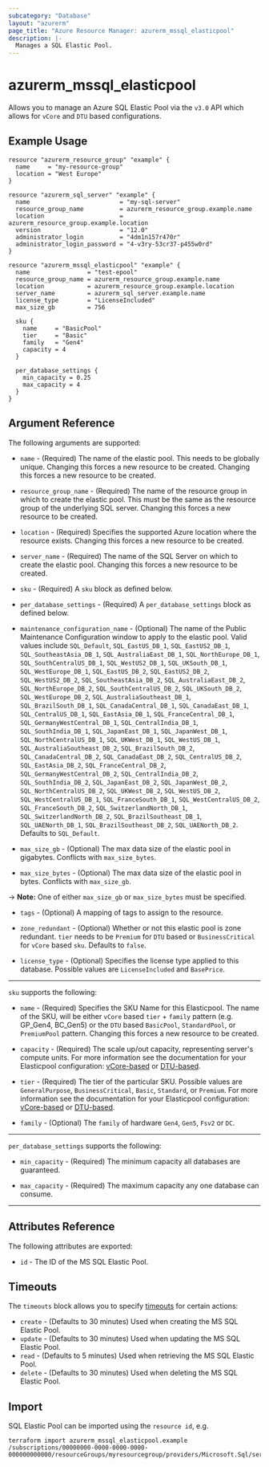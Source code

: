 ```yaml
---
subcategory: "Database"
layout: "azurerm"
page_title: "Azure Resource Manager: azurerm_mssql_elasticpool"
description: |-
  Manages a SQL Elastic Pool.
---
```


# azurerm_mssql_elasticpool

Allows you to manage an Azure SQL Elastic Pool via the `v3.0` API which allows for `vCore` and `DTU` based configurations.

## Example Usage

```hcl
resource "azurerm_resource_group" "example" {
  name     = "my-resource-group"
  location = "West Europe"
}

resource "azurerm_sql_server" "example" {
  name                         = "my-sql-server"
  resource_group_name          = azurerm_resource_group.example.name
  location                     = azurerm_resource_group.example.location
  version                      = "12.0"
  administrator_login          = "4dm1n157r470r"
  administrator_login_password = "4-v3ry-53cr37-p455w0rd"
}

resource "azurerm_mssql_elasticpool" "example" {
  name                = "test-epool"
  resource_group_name = azurerm_resource_group.example.name
  location            = azurerm_resource_group.example.location
  server_name         = azurerm_sql_server.example.name
  license_type        = "LicenseIncluded"
  max_size_gb         = 756

  sku {
    name     = "BasicPool"
    tier     = "Basic"
    family   = "Gen4"
    capacity = 4
  }

  per_database_settings {
    min_capacity = 0.25
    max_capacity = 4
  }
}
```

## Argument Reference

The following arguments are supported:

* `name` - (Required) The name of the elastic pool. This needs to be globally unique. Changing this forces a new resource to be created. Changing this forces a new resource to be created.

* `resource_group_name` - (Required) The name of the resource group in which to create the elastic pool. This must be the same as the resource group of the underlying SQL server. Changing this forces a new resource to be created.

* `location` - (Required) Specifies the supported Azure location where the resource exists. Changing this forces a new resource to be created.

* `server_name` - (Required) The name of the SQL Server on which to create the elastic pool. Changing this forces a new resource to be created.

* `sku` - (Required) A `sku` block as defined below.

* `per_database_settings` - (Required) A `per_database_settings` block as defined below.

* `maintenance_configuration_name` - (Optional) The name of the Public Maintenance Configuration window to apply to the elastic pool. Valid values include `SQL_Default`, `SQL_EastUS_DB_1`, `SQL_EastUS2_DB_1`, `SQL_SoutheastAsia_DB_1`, `SQL_AustraliaEast_DB_1`, `SQL_NorthEurope_DB_1`, `SQL_SouthCentralUS_DB_1`, `SQL_WestUS2_DB_1`, `SQL_UKSouth_DB_1`, `SQL_WestEurope_DB_1`, `SQL_EastUS_DB_2`, `SQL_EastUS2_DB_2`, `SQL_WestUS2_DB_2`, `SQL_SoutheastAsia_DB_2`, `SQL_AustraliaEast_DB_2`, `SQL_NorthEurope_DB_2`, `SQL_SouthCentralUS_DB_2`, `SQL_UKSouth_DB_2`, `SQL_WestEurope_DB_2`, `SQL_AustraliaSoutheast_DB_1`, `SQL_BrazilSouth_DB_1`, `SQL_CanadaCentral_DB_1`, `SQL_CanadaEast_DB_1`, `SQL_CentralUS_DB_1`, `SQL_EastAsia_DB_1`, `SQL_FranceCentral_DB_1`, `SQL_GermanyWestCentral_DB_1`, `SQL_CentralIndia_DB_1`, `SQL_SouthIndia_DB_1`, `SQL_JapanEast_DB_1`, `SQL_JapanWest_DB_1`, `SQL_NorthCentralUS_DB_1`, `SQL_UKWest_DB_1`, `SQL_WestUS_DB_1`, `SQL_AustraliaSoutheast_DB_2`, `SQL_BrazilSouth_DB_2`, `SQL_CanadaCentral_DB_2`, `SQL_CanadaEast_DB_2`, `SQL_CentralUS_DB_2`, `SQL_EastAsia_DB_2`, `SQL_FranceCentral_DB_2`, `SQL_GermanyWestCentral_DB_2`, `SQL_CentralIndia_DB_2`, `SQL_SouthIndia_DB_2`, `SQL_JapanEast_DB_2`, `SQL_JapanWest_DB_2`, `SQL_NorthCentralUS_DB_2`, `SQL_UKWest_DB_2`, `SQL_WestUS_DB_2`, `SQL_WestCentralUS_DB_1`, `SQL_FranceSouth_DB_1`, `SQL_WestCentralUS_DB_2`, `SQL_FranceSouth_DB_2`, `SQL_SwitzerlandNorth_DB_1`, `SQL_SwitzerlandNorth_DB_2`, `SQL_BrazilSoutheast_DB_1`, `SQL_UAENorth_DB_1`, `SQL_BrazilSoutheast_DB_2`, `SQL_UAENorth_DB_2`. Defaults to `SQL_Default`.

* `max_size_gb` - (Optional) The max data size of the elastic pool in gigabytes. Conflicts with `max_size_bytes`.

* `max_size_bytes` - (Optional) The max data size of the elastic pool in bytes. Conflicts with `max_size_gb`.

-> **Note:** One of either `max_size_gb` or `max_size_bytes` must be specified.

* `tags` - (Optional) A mapping of tags to assign to the resource.

* `zone_redundant` - (Optional) Whether or not this elastic pool is zone redundant. `tier` needs to be `Premium` for `DTU` based  or `BusinessCritical` for `vCore` based `sku`. Defaults to `false`.

* `license_type` - (Optional) Specifies the license type applied to this database. Possible values are `LicenseIncluded` and `BasePrice`.

---

`sku` supports the following:

* `name` - (Required) Specifies the SKU Name for this Elasticpool. The name of the SKU, will be either `vCore` based `tier` + `family` pattern (e.g. GP_Gen4, BC_Gen5) or the `DTU` based `BasicPool`, `StandardPool`, or `PremiumPool` pattern. Changing this forces a new resource to be created.

* `capacity` - (Required) The scale up/out capacity, representing server's compute units. For more information see the documentation for your Elasticpool configuration: [vCore-based](https://docs.microsoft.com/azure/sql-database/sql-database-vcore-resource-limits-elastic-pools) or [DTU-based](https://docs.microsoft.com/azure/sql-database/sql-database-dtu-resource-limits-elastic-pools).

* `tier` - (Required) The tier of the particular SKU. Possible values are `GeneralPurpose`, `BusinessCritical`, `Basic`, `Standard`, or `Premium`. For more information see the documentation for your Elasticpool configuration: [vCore-based](https://docs.microsoft.com/azure/sql-database/sql-database-vcore-resource-limits-elastic-pools) or [DTU-based](https://docs.microsoft.com/azure/sql-database/sql-database-dtu-resource-limits-elastic-pools).

* `family` - (Optional) The `family` of hardware `Gen4`, `Gen5`, `Fsv2` or `DC`.

---

`per_database_settings` supports the following:

* `min_capacity` - (Required) The minimum capacity all databases are guaranteed.

* `max_capacity` - (Required) The maximum capacity any one database can consume.

---

## Attributes Reference

The following attributes are exported:

* `id` - The ID of the MS SQL Elastic Pool.

## Timeouts

The `timeouts` block allows you to specify [timeouts](https://www.terraform.io/language/resources/syntax#operation-timeouts) for certain actions:

* `create` - (Defaults to 30 minutes) Used when creating the MS SQL Elastic Pool.
* `update` - (Defaults to 30 minutes) Used when updating the MS SQL Elastic Pool.
* `read` - (Defaults to 5 minutes) Used when retrieving the MS SQL Elastic Pool.
* `delete` - (Defaults to 30 minutes) Used when deleting the MS SQL Elastic Pool.

## Import

SQL Elastic Pool can be imported using the `resource id`, e.g.

```shell
terraform import azurerm_mssql_elasticpool.example /subscriptions/00000000-0000-0000-0000-000000000000/resourceGroups/myresourcegroup/providers/Microsoft.Sql/servers/myserver/elasticPools/myelasticpoolname
```
